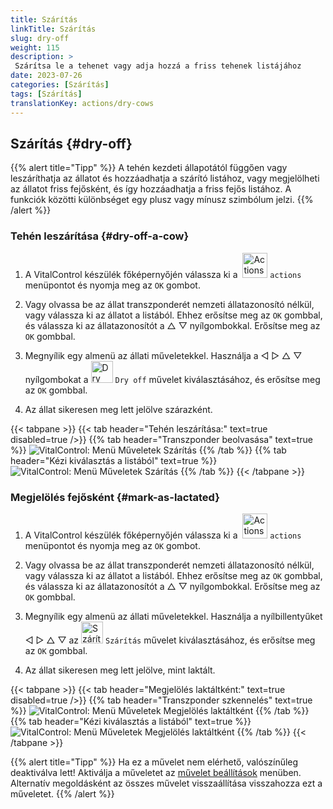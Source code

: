 ```yaml
---
title: Szárítás
linkTitle: Szárítás
slug: dry-off
weight: 115
description: >
 Szárítsa le a tehenet vagy adja hozzá a friss tehenek listájához
date: 2023-07-26
categories: [Szárítás]
tags: [Szárítás]
translationKey: actions/dry-cows
---
```


## Szárítás {#dry-off}

{{% alert title="Tipp" %}}
A tehén kezdeti állapotától függően vagy leszáríthatja az állatot és hozzáadhatja a szárító listához, vagy megjelölheti az állatot friss fejősként, és így hozzáadhatja a friss fejős listához. A funkciók közötti különbséget egy plusz vagy mínusz szimbólum jelzi.
{{% /alert %}}

### Tehén leszárítása {#dry-off-a-cow}

1. A VitalControl készülék főképernyőjén válassza ki a &nbsp;<img src="/icons/actions.svg" width="40" align="bottom" alt="Actions" /> `actions` menüpontot és nyomja meg az `OK` gombot.

2. Vagy olvassa be az állat transzponderét nemzeti állatazonosító nélkül, vagy válassza ki az állatot a listából. Ehhez erősítse meg az `OK` gombbal, és válassza ki az állatazonosítót a △ ▽ nyílgombokkal. Erősítse meg az `OK` gombbal.

3. Megnyílik egy almenü az állati műveletekkel. Használja a ◁ ▷ △ ▽ nyílgombokat a <img src="/icons/actions/dryoff-plus.svg" width="35" align="bottom" alt="Dry off" /> `Dry off` művelet kiválasztásához, és erősítse meg az `OK` gombbal.

4. Az állat sikeresen meg lett jelölve szárazként.

{{< tabpane >}}
{{< tab header="Tehén leszárítása:" text=true disabled=true />}}
{{% tab header="Transzponder beolvasása" text=true %}}
![VitalControl: Menü Műveletek Szárítás](../images/dryoff-scan.png "Tehén leszárítása")
{{% /tab %}}
{{% tab header="Kézi kiválasztás a listából" text=true %}}
![VitalControl: Menü Műveletek Szárítás](../images/dryoff.png "Tehén leszárítása")
{{% /tab %}}
{{< /tabpane >}}

### Megjelölés fejősként {#mark-as-lactated}

1. A VitalControl készülék főképernyőjén válassza ki a &nbsp;<img src="/icons/actions.svg" width="40" align="bottom" alt="Actions" /> `actions` menüpontot és nyomja meg az `OK` gombot.

2. Vagy olvassa be az állat transzponderét nemzeti állatazonosító nélkül, vagy válassza ki az állatot a listából. Ehhez erősítse meg az `OK` gombbal, és válassza ki az állatazonosítót a △ ▽ nyílgombokkal. Erősítse meg az `OK` gombbal.


3. Megnyílik egy almenü az állati műveletekkel. Használja a nyílbillentyűket ◁ ▷ △ ▽ az <img src="/icons/actions/dryoff-minus.svg" width="35" align="bottom" alt="Szárítás" /> `Szárítás` művelet kiválasztásához, és erősítse meg az `OK` gombbal.

4. Az állat sikeresen meg lett jelölve, mint laktált.

{{< tabpane >}}
{{< tab header="Megjelölés laktáltként:" text=true disabled=true />}}
{{% tab header="Transzponder szkennelés" text=true %}}
![VitalControl: Menü Műveletek Megjelölés laktáltként](../images/lactated-scan.png "Megjelölés laktáltként")
{{% /tab %}}
{{% tab header="Kézi kiválasztás a listából" text=true %}}
![VitalControl: Menü Műveletek Megjelölés laktáltként](../images/lactated.png "Megjelölés laktáltként")
{{% /tab %}}
{{< /tabpane >}}


{{% alert title="Tipp" %}}
Ha ez a művelet nem elérhető, valószínűleg deaktiválva lett! Aktiválja a műveletet az [művelet beállítások](../setting/) menüben. Alternatív megoldásként az összes művelet visszaállítása visszahozza ezt a műveletet.
{{% /alert %}}
